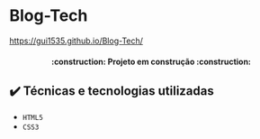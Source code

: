 # Blog-Tech
https://gui1535.github.io/Blog-Tech/
<h4 align="center"> 
    :construction:  Projeto em construção  :construction:
</h4>

## ✔️ Técnicas e tecnologias utilizadas

- ``HTML5``
- ``CSS3``
